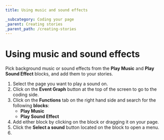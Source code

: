 ```yaml
---
title: Using music and sound effects

_subcategory: Coding your page
_parent: Creating stories
_parent_path: /creating-stories
---
```


# Using music and sound effects

Pick background music or sound effects from the **Play Music** and **Play Sound Effect** blocks, and add them to your stories.

1. Select the page you want to play a sound on.
2. Click on the **Event Graph** button at the top of the screen to go to the coding side.
3. Click on the **Functions** tab on the right hand side and search for the following **blocks**:
    - **Play Music**
    - **Play Sound Effect**
4. Add either block by clicking on the block or dragging it on your page.
5. Click the **Select a sound** button located on the block to open a menu.
6. 